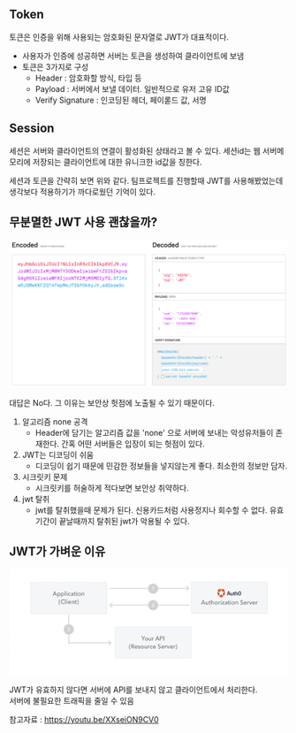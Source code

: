 ## Token

토큰은 인증을 위해 사용되는 암호화된 문자열로 JWT가 대표적이다.
- 사용자가 인증에 성공하면 서버는 토큰을 생성하여 클라이언트에 보냄
- 토큰은 3가지로 구성
  - Header : 암호화할 방식, 타입 등
  - Payload : 서버에서 보낼 데이터. 일반적으로 유저 고유 ID값
  - Verify Signature : 인코딩된 헤더, 페이롣드 값, 서명

## Session

세션은 서버와 클라이언트의 연결이 활성화된 상태라고 볼 수 있다. 세션id는 웹 서버메모리에 저장되는 클라이언트에 대한 유니크한 id값을 칭한다.


세션과 토큰을 간략히 보면 위와 같다.
팀프로젝트를 진행할때 JWT를 사용해봤었는데 생각보다 적용하기가 까다로웠던 기억이 있다.


## 무분멸한 JWT 사용 괜찮을까?
![image](../image/jwtDanger_image.png)

대답은 No다. 그 이유는 보안상 헛점에 노출될 수 있기 때문이다.

1. 알고리즘 none 공격
   - Header에 담기는 알고리즘 값을 'none' 으로 서버에 보내는 악성유저들이 존재한다. 간혹 어떤 서버들은 입장이 되는 헛점이 있다.
2. JWT는 디코딩이 쉬움
   - 디코딩이 쉽기 때문에 민감한 정보들을 넣지않는게 좋다. 최소한의 정보만 담자.
3. 시크릿키 문제
   - 시크릿키를 허술하게 적다보면 보안상 취약하다.
4. jwt 탈취
   - jwt를 탈취했을때 문제가 된다. 신용카드처럼 사용정지나 회수할 수 없다. 유효기간이 끝날때까지 탈취된 jwt가 악용될 수 있다.



## JWT가 가벼운 이유
![image](../image/jwtSimple.png)

JWT가 유효하지 않다면 서버에 API를 보내지 않고 클라이언트에서 처리한다.<br>
서버에 불필요한 트래픽을 줄일 수 있음

참고자료 : https://youtu.be/XXseiON9CV0
